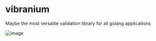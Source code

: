 # vibranium
Maybe the most versatile validation library for all golang applications

![image](https://user-images.githubusercontent.com/59074379/226084569-3126d5da-8e28-4336-8031-578e663f4e18.png)
